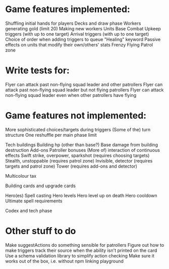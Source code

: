 # Game features implemented:

Shuffling initial hands for players
Decks and draw phase
Workers generating gold (limit 20)
Making new workers
Units
Base
Combat
Upkeep triggers (with up to one target)
Arrival triggers (with up to one target)
Choice of order when adding triggers to queue
"Healing" keyword
Passive effects on units that modify their own/others' stats
Frenzy
Flying
Patrol zone

# Write tests for:

Flyer can attack past non-flying squad leader and other patrollers
Flyer can attack past non-flying squad leader but not flying patrollers
Flyer can attack non-flying squad leader even when other patrollers have flying

# Game features not implemented:

More sophisticated choices/targets during triggers
(Some of the) turn structure
One reshuffle per main phase limit

Tech buildings
Building hp (other than base?)
Base damage from building destruction
Add-ons
Patroller bonuses
(More of) interaction of continuous effects
Swift strike, overpower, sparkshot (requires choosing targets)
Stealth, unstoppable (requires patrol zone)
Invisible, detector (requires targets and patrol zone)
Tower (requires add-ons and detector)

Multicolour tax

Building cards and upgrade cards

Hero(es)
Spell casting
Hero levels
Hero level up on death
Hero cooldown
Ultimate spell requirements

Codex and tech phase

# Other stuff to do

Make suggestActions do something sensible for patrollers
Figure out how to make triggers track their source when the ability isn't printed on the card
Use a schema validation library to simplify action checking
Make sure it works out of the box, i.e. without npm linking playground
